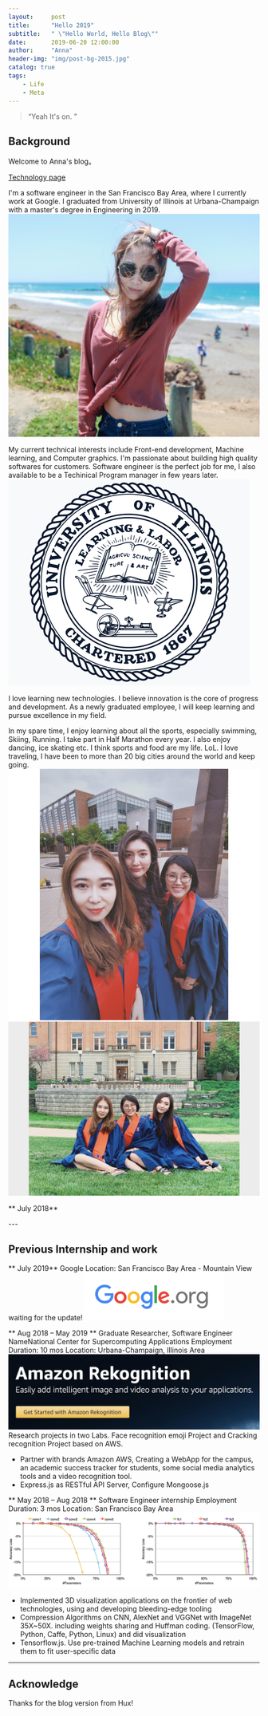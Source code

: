 ```yaml
---
layout:     post
title:      "Hello 2019"
subtitle:   " \"Hello World, Hello Blog\""
date:       2019-06-20 12:00:00
author:     "Anna"
header-img: "img/post-bg-2015.jpg"
catalog: true
tags:
    - Life
    - Meta
---
```


> “Yeah It's on. ”


## Background

Welcome to Anna's blog。

[Technology page ](#build) 

I'm a software engineer in the San Francisco Bay Area, where I currently work at Google. I graduated from University of Illinois at Urbana-Champaign with a master's degree in Engineering in 2019.
![](/img/avatar-hux-home2.jpg)

 My current technical interests include Front-end development, Machine learning, and Computer graphics. I'm passionate about building high quality softwares for customers. Software engineer is the perfect job for me, I also available to be a Techinical Program manager in few years later.
![](/img/uiuc.jpg)

I love learning new technologies. I believe innovation is the core of progress and development. As a newly graduated employee, I will keep learning and pursue excellence in my field.

In my spare time, I enjoy learning about all the sports, especially swimming, Skiing, Running. I take part in Half Marathon every year. I also enjoy dancing, ice skating etc. I think sports and food are my life. LoL. I love traveling, I have been to more than 20 big cities around the world and keep going. 
![](/img/myfriends.jpg)
![](/img/myfriends2.jpg)

** July 2018** 



<p id = "build"></p>
---

## Previous Internship and work

** July 2019** Google
Location: San Francisco Bay Area - Mountain View
waiting for the update!
![](/img/gg.jpg)



** Aug 2018 – May 2019 ** Graduate Researcher, Software Engineer
NameNational Center for Supercomputing Applications 
Employment Duration: 10 mos
Location: Urbana-Champaign, Illinois Area
![](/img/w1.jpg)
Research projects in two Labs.
Face recognition emoji Project and Cracking recognition Project based on AWS.

- Partner with brands Amazon AWS, Creating a WebApp for the campus, an academic success tracker for students, some social media analytics tools and a video recognition tool.
- Express.js as RESTful API Server, Configure Mongoose.js



** May 2018 – Aug 2018 ** Software Engineer internship
Employment Duration: 3 mos
Location: San Francisco Bay Area
![](/img/w2.jpg)
- Implemented 3D visualization applications on the frontier of web technologies, using and developing bleeding-edge tooling
- Compression Algorithms on CNN, AlexNet and VGGNet with ImageNet 35X~50X. including weights sharing and Huffman coding. (TensorFlow, Python, Caffe, Python, Linux) and did visualization
- Tensorflow.js. Use pre-trained Machine Learning models and retrain them to fit user-specific data

---




## Acknowledge

Thanks for the blog version from Hux!



